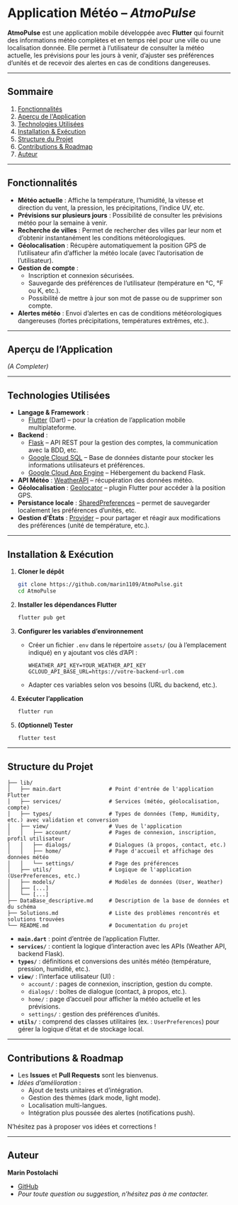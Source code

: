# Application Météo – *AtmoPulse*

**AtmoPulse** est une application mobile développée avec **Flutter** qui fournit des informations météo complètes et en temps réel pour une ville ou une localisation donnée. Elle permet à l’utilisateur de consulter la météo actuelle, les prévisions pour les jours à venir, d’ajuster ses préférences d’unités et de recevoir des alertes en cas de conditions dangereuses.

---

## Sommaire

1. [Fonctionnalités](#fonctionnalités)  
2. [Aperçu de l'Application](#aperçu-de-lapplication)  
3. [Technologies Utilisées](#technologies-utilisées)  
4. [Installation & Exécution](#installation--exécution)  
5. [Structure du Projet](#structure-du-projet)  
6. [Contributions & Roadmap](#contributions--roadmap)  
7. [Auteur](#auteur)  

---

## Fonctionnalités

- **Météo actuelle** : Affiche la température, l’humidité, la vitesse et direction du vent, la pression, les précipitations, l’indice UV, etc.  
- **Prévisions sur plusieurs jours** : Possibilité de consulter les prévisions météo pour la semaine à venir.  
- **Recherche de villes** : Permet de rechercher des villes par leur nom et d’obtenir instantanément les conditions météorologiques.  
- **Géolocalisation** : Récupère automatiquement la position GPS de l’utilisateur afin d’afficher la météo locale (avec l’autorisation de l’utilisateur).  
- **Gestion de compte** :  
  - Inscription et connexion sécurisées.  
  - Sauvegarde des préférences de l’utilisateur (température en °C, °F ou K, etc.).  
  - Possibilité de mettre à jour son mot de passe ou de supprimer son compte.  
- **Alertes météo** : Envoi d’alertes en cas de conditions météorologiques dangereuses (fortes précipitations, températures extrêmes, etc.).  

---

## Aperçu de l’Application

*(A Completer)*

---

## Technologies Utilisées

- **Langage & Framework** :  
  - [Flutter](https://flutter.dev/) (Dart) – pour la création de l’application mobile multiplateforme.  
- **Backend** :  
  - [Flask](https://flask.palletsprojects.com/) – API REST pour la gestion des comptes, la communication avec la BDD, etc.  
  - [Google Cloud SQL](https://cloud.google.com/sql/) – Base de données distante pour stocker les informations utilisateurs et préférences.  
  - [Google Cloud App Engine](https://cloud.google.com/appengine/) – Hébergement du backend Flask.  
- **API Météo** : [WeatherAPI](https://www.weatherapi.com/) – récupération des données météo.  
- **Géolocalisation** : [Geolocator](https://pub.dev/packages/geolocator) – plugin Flutter pour accéder à la position GPS.  
- **Persistance locale** : [SharedPreferences](https://pub.dev/packages/shared_preferences) – permet de sauvegarder localement les préférences d’unités, etc.  
- **Gestion d’États** : [Provider](https://pub.dev/packages/provider) – pour partager et réagir aux modifications des préférences (unité de température, etc.).  

---

## Installation & Exécution

1. **Cloner le dépôt**  
   ```bash
   git clone https://github.com/marin1109/AtmoPulse.git
   cd AtmoPulse
   ```

2. **Installer les dépendances Flutter**  
   ```bash
   flutter pub get
   ```

3. **Configurer les variables d’environnement**  
   - Créer un fichier `.env` dans le répertoire `assets/` (ou à l’emplacement indiqué) en y ajoutant vos clés d’API :
     ```
     WHEATHER_API_KEY=YOUR_WEATHER_API_KEY
     GCLOUD_API_BASE_URL=https://votre-backend-url.com
     ```
   - Adapter ces variables selon vos besoins (URL du backend, etc.).

4. **Exécuter l’application**  
     ```bash
     flutter run
     ```  

5. **(Optionnel) Tester**  
     ```bash
     flutter test
     ```

---

## Structure du Projet

```
├── lib/
│   ├── main.dart               # Point d'entrée de l'application Flutter
│   ├── services/               # Services (météo, géolocalisation, compte)
│   ├── types/                  # Types de données (Temp, Humidity, etc.) avec validation et conversion
│   ├── view/                   # Vues de l'application
│   │   ├── account/            # Pages de connexion, inscription, profil utilisateur
│   │   ├── dialogs/            # Dialogues (à propos, contact, etc.)
│   │   ├── home/               # Page d'accueil et affichage des données météo
│   │   └── settings/           # Page des préférences
│   ├── utils/                  # Logique de l'application (UserPreferences, etc.)
│   ├── models/                 # Modèles de données (User, Weather)
│   ├── [...]
│   └── [...]
├── DataBase_descriptive.md     # Description de la base de données et du schéma
├── Solutions.md                # Liste des problèmes rencontrés et solutions trouvées
└── README.md                   # Documentation du projet
```

- **`main.dart`** : point d’entrée de l’application Flutter.  
- **`services/`** : contient la logique d’interaction avec les APIs (Weather API, backend Flask).  
- **`types/`** : définitions et conversions des unités météo (température, pression, humidité, etc.).  
- **`view/`** : l’interface utilisateur (UI) :  
  - `account/` : pages de connexion, inscription, gestion du compte.  
  - `dialogs/` : boîtes de dialogue (contact, à propos, etc.).  
  - `home/` : page d’accueil pour afficher la météo actuelle et les prévisions.  
  - `settings/` : gestion des préférences d’unités.  
- **`utils/`** : comprend des classes utilitaires (ex. : `UserPreferences`) pour gérer la logique d’état et de stockage local.  

---

## Contributions & Roadmap

- Les **Issues** et **Pull Requests** sont les bienvenus.  
- *Idées d’amélioration* :  
  - Ajout de tests unitaires et d’intégration.  
  - Gestion des thèmes (dark mode, light mode).  
  - Localisation multi-langues.  
  - Intégration plus poussée des alertes (notifications push).  

N’hésitez pas à proposer vos idées et corrections !

---

## Auteur

**Marin Postolachi**  
- [GitHub](https://github.com/marin1109)  
- *Pour toute question ou suggestion, n’hésitez pas à me contacter.*  
